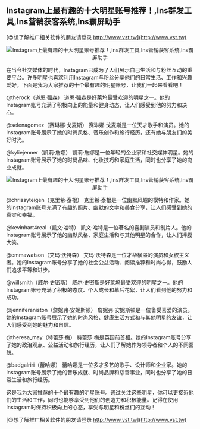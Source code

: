 ## **Instagram上最有趣的十大明星账号推荐！,Ins群发工具,Ins营销获客系统,Ins霸屏助手**

[😍想了解推广相关软件的朋友请登录 http://www.vst.tw](http://www.vst.tw)

 <center><img src="https://vst.tw/MP4/tuiguang/png/2.png" alt="Instagram上最有趣的十大明星账号推荐！,Ins群发工具,Ins营销获客系统,Ins霸屏助手"></center>

在当今社交媒体的时代，Instagram已成为了人们展示自己生活和与粉丝互动的重要平台。许多明星也喜欢利用Instagram与粉丝分享他们的日常生活、工作和兴趣爱好。下面是我为大家推荐的十个最有趣的明星账号，让我们一起来看看吧！

@therock（道恩·强森）
道恩·强森是好莱坞最受欢迎的明星之一。他的Instagram账号充满了积极向上的能量和健身动态，让人们感受到他的努力和决心。

@selenagomez（赛琳娜·戈麦斯）
赛琳娜·戈麦斯是一位天才歌手和演员。她的Instagram账号展示了她的时尚风格、音乐创作和旅行经历，还有她与朋友们的美好时光。

@kyliejenner（凯莉·詹娜）
凯莉·詹娜是一位年轻的企业家和社交媒体明星。她的Instagram账号展示了她的时尚品味、化妆技巧和家庭生活，同时也分享了她的商业成就。

 <center><img src="https://vst.tw/MP4/tuiguang/png/0.png" alt="Instagram上最有趣的十大明星账号推荐！,Ins群发工具,Ins营销获客系统,Ins霸屏助手"></center>

@chrissyteigen（克里希·泰根）
克里希·泰根是一位幽默风趣的模特和作家。她的Instagram账号充满了有趣的照片、幽默的文字和美食分享，让人们感受到她的真实和幸福。

@kevinhart4real（凯文·哈特）
凯文·哈特是一位著名的喜剧演员和制片人。他的Instagram账号展示了他的幽默风格、家庭生活和与其他明星的合作，让人们捧腹大笑。

@emmawatson（艾玛·沃特森）
艾玛·沃特森是一位才华横溢的演员和女权主义者。她的Instagram账号分享了她的社会公益活动、阅读推荐和时尚心得，鼓励人们追求平等和进步。

@willsmith（威尔·史密斯）
威尔·史密斯是好莱坞最受欢迎的明星之一。他的Instagram账号充满了积极的态度、个人成长和幕后花絮，让人们看到他的努力和成功。

@jenniferaniston（詹妮弗·安妮斯顿）
詹妮弗·安妮斯顿是一位备受喜爱的演员。她的Instagram账号展示了她的时尚风格、健康生活方式和与其他明星的友谊，让人们感受到她的魅力和自信。

@theresa_may（特蕾莎·梅）
特蕾莎·梅是英国前首相。她的Instagram账号分享了她的政治观点、公益活动和旅行经历，让人们了解她作为领导者和个人的不同面貌。

@badgalriri（蕾哈娜）
蕾哈娜是一位多才多艺的歌手、设计师和企业家。她的Instagram账号展示了她的音乐成就、时尚品牌和慈善事业，同时也分享了她的日常生活和旅行经历。

这是我为大家推荐的十个最有趣的明星账号。通过关注这些明星，你可以更接近他们的生活和工作，同时也能够享受到他们的创造力和积极能量。记得在使用Instagram时保持积极向上的心态，享受与明星和粉丝们的互动！

[😍想了解推广相关软件的朋友请登录 http://www.vst.tw](http://www.vst.tw)



